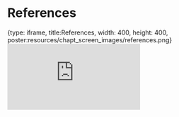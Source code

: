 # References
 
{type: iframe, title:References, width: 400, height: 400, poster:resources/chapt_screen_images/references.png}
![](https://jhudatascience.org/OTTR_Template/references.html)

